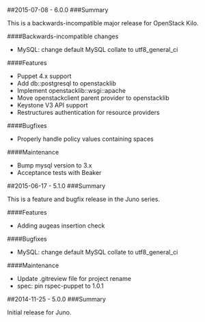 ##2015-07-08 - 6.0.0
###Summary

This is a backwards-incompatible major release for OpenStack Kilo.

####Backwards-incompatible changes
- MySQL: change default MySQL collate to utf8_general_ci

####Features
- Puppet 4.x support
- Add db::postgresql to openstacklib
- Implement openstacklib::wsgi::apache
- Move openstackclient parent provider to openstacklib
- Keystone V3 API support
- Restructures authentication for resource providers

####Bugfixes
- Properly handle policy values containing spaces

####Maintenance
- Bump mysql version to 3.x
- Acceptance tests with Beaker

##2015-06-17 - 5.1.0
###Summary

This is a feature and bugfix release in the Juno series.

####Features
- Adding augeas insertion check

####Bugfixes
- MySQL: change default MySQL collate to utf8_general_ci

####Maintenance
- Update .gitreview file for project rename
- spec: pin rspec-puppet to 1.0.1

##2014-11-25 - 5.0.0
###Summary

Initial release for Juno.
